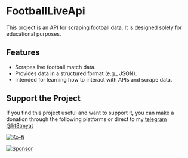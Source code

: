 # FootballLiveApi

This project is an API for scraping football data. It is designed solely for educational purposes.

## Features

- Scrapes live football match data.
- Provides data in a structured format (e.g., JSON).
- Intended for learning how to interact with APIs and scrape data.

## Support the Project

If you find this project useful and want to support it, you can make a donation through the following platforms or direct to my [telegram @ht3tmyat](https://t.me/ht3tmyat)

[![Ko-fi](https://ko-fi.com/img/githubbutton_sm.svg)](https://ko-fi.com/ht3tmyat)

[![Sponsor](https://img.shields.io/badge/Sponsor-GitHub%20Sponsors-ff69b4?logo=github)](https://github.com/sponsors/ht3tmyat)
